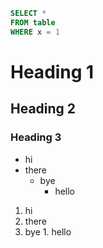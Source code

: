 ``` sql
SELECT * 
FROM table
WHERE x = 1
```

# Heading 1
## Heading 2
### Heading 3

* hi
* there
  * bye
    * hello
    
1. hi
1. there
  1. bye
    1. hello
